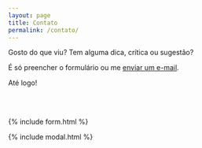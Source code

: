 ```yaml
---
layout: page
title: Contato
permalink: /contato/
---
```


Gosto do que viu? Tem alguma dica, crítica ou sugestão? 

É só preencher o formulário ou me [enviar um e-mail](mailto:{{site.email}}).

Até logo!

<br><br>

{% include form.html %}

{% include modal.html %}
